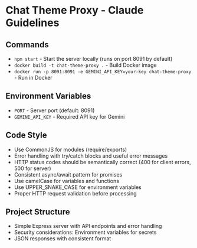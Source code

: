# Chat Theme Proxy - Claude Guidelines

## Commands
- `npm start` - Start the server locally (runs on port 8091 by default)
- `docker build -t chat-theme-proxy .` - Build Docker image
- `docker run -p 8091:8091 -e GEMINI_API_KEY=your-key chat-theme-proxy` - Run in Docker

## Environment Variables
- `PORT` - Server port (default: 8091)
- `GEMINI_API_KEY` - Required API key for Gemini

## Code Style
- Use CommonJS for modules (require/exports)
- Error handling with try/catch blocks and useful error messages
- HTTP status codes should be semantically correct (400 for client errors, 500 for server)
- Consistent async/await pattern for promises
- Use camelCase for variables and functions
- Use UPPER_SNAKE_CASE for environment variables
- Proper HTTP request validation before processing

## Project Structure
- Simple Express server with API endpoints and error handling
- Security considerations: Environment variables for secrets
- JSON responses with consistent format